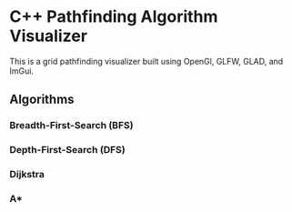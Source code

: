 # C++ Pathfinding Algorithm Visualizer
This is a grid pathfinding visualizer built using OpenGl, GLFW, GLAD, and ImGui.
## Algorithms
### Breadth-First-Search (BFS)
### Depth-First-Search (DFS)
### Dijkstra
### A*

